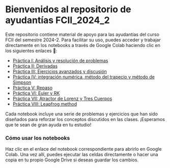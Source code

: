 # Bienvenidos al repositorio de ayudantías FCII_2024_2

Este repositorio contiene material de apoyo para las ayudantías del curso FCII del semestre 2024-2. Para facilitar su uso, puedes acceder y trabajar directamente en los notebooks a través de Google Colab haciendo clic en los siguientes enlaces 🚀: 

* [Práctica I: Análisis y resolución de problemas](https://githubtocolab.com/Ju-Ortega/A_FCII/blob/main/ayudantia_1_23_08_24.ipynb)
* [Práctica II: Derivadas](https://githubtocolab.com/Ju-Ortega/A_FCII/blob/main/ayudantia_2_30_08_24.ipynb)
* [Práctica III: Ejercicios avanzados y discusión](https://githubtocolab.com/Ju-Ortega/A_FCII/blob/main/ayudantia_3_06_09_24.ipynb)
* [Práctica IV: integración numérica, método del trapecio y método de Simpson](https://githubtocolab.com/Ju-Ortega/A_FCII/blob/main/ayudantia_4_14_09_24.ipynb)
* [Práctica V: Repaso](https://githubtocolab.com/Ju-Ortega/A_FCII/blob/main/ayudantia_5_27_09_24.ipynb)
* [Práctica VI: Euler y RK](https://githubtocolab.com/Ju-Ortega/A_FCII/blob/main/ayudantia_6_11_10_24.ipynb)
* [Práctica VII: Atractor de Lorenz y Tres Cuerpos](https://githubtocolab.com/Ju-Ortega/A_FCII/blob/main/ayudantia_7_18_10_24.ipynb)
* [Práctica VIII: Leapfrog method](https://githubtocolab.com/Ju-Ortega/A_FCII/blob/main/ayudantia_8_25_10_24.ipynb)

Cada notebook incluye una serie de problemas y ejercicios que han sido diseñados para reforzar los conceptos discutidos en las clases. ¡Esperamos que te sean de gran ayuda en tu estudio!

### Cómo usar los notebooks
Haz clic en el enlace del notebook correspondiente para abrirlo en Google Colab. Una vez allí, puedes ejecutar las celdas directamente o hacer una copia en tu propio Google Drive si deseas guardar los cambios. 